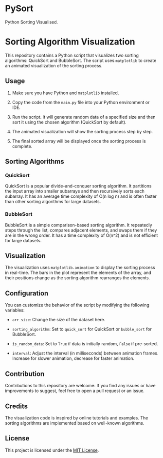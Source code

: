# PySort
Python Sorting Visualised. 

# Sorting Algorithm Visualization

This repository contains a Python script that visualizes two sorting algorithms: QuickSort and BubbleSort. The script uses `matplotlib` to create an animated visualization of the sorting process.

## Usage

1. Make sure you have Python and `matplotlib` installed.

2. Copy the code from the `main.py` file into your Python environment or IDE.

3. Run the script. It will generate random data of a specified size and then sort it using the chosen algorithm (QuickSort by default).

4. The animated visualization will show the sorting process step by step.

5. The final sorted array will be displayed once the sorting process is complete.

## Sorting Algorithms

### QuickSort

QuickSort is a popular divide-and-conquer sorting algorithm. It partitions the input array into smaller subarrays and then recursively sorts each subarray. It has an average time complexity of O(n log n) and is often faster than other sorting algorithms for large datasets.

### BubbleSort

BubbleSort is a simple comparison-based sorting algorithm. It repeatedly steps through the list, compares adjacent elements, and swaps them if they are in the wrong order. It has a time complexity of O(n^2) and is not efficient for large datasets.

## Visualization

The visualization uses `matplotlib.animation` to display the sorting process in real-time. The bars in the plot represent the elements of the array, and their positions change as the sorting algorithm rearranges the elements.

## Configuration

You can customize the behavior of the script by modifying the following variables:

- `arr_size`: Change the size of the dataset here.

- `sorting_algorithm`: Set to `quick_sort` for QuickSort or `bubble_sort` for BubbleSort.

- `is_random_data`: Set to `True` if data is initially random, `False` if pre-sorted.

- `interval`: Adjust the interval (in milliseconds) between animation frames. Increase for slower animation, decrease for faster animation.

## Contribution

Contributions to this repository are welcome. If you find any issues or have improvements to suggest, feel free to open a pull request or an issue.

## Credits

The visualization code is inspired by online tutorials and examples. The sorting algorithms are implemented based on well-known algorithms.

## License

This project is licensed under the [MIT License](LICENSE).
